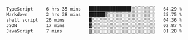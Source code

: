 <!--START_SECTION:waka-->

```txt
TypeScript     6 hrs 35 mins   ████████████████░░░░░░░░░   64.29 %
Markdown       2 hrs 38 mins   ██████▒░░░░░░░░░░░░░░░░░░   25.75 %
shell script   26 mins         █░░░░░░░░░░░░░░░░░░░░░░░░   04.36 %
JSON           17 mins         ▓░░░░░░░░░░░░░░░░░░░░░░░░   02.87 %
JavaScript     7 mins          ▒░░░░░░░░░░░░░░░░░░░░░░░░   01.28 %
```

<!--END_SECTION:waka-->
